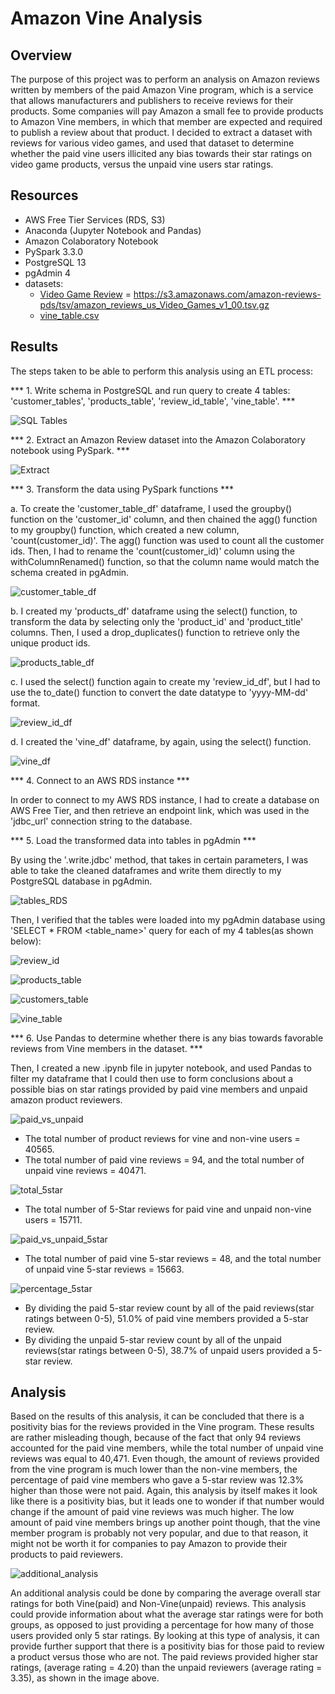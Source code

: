 # Amazon Vine Analysis

## Overview 

The purpose of this project was to perform an analysis on Amazon reviews written by members of the paid Amazon Vine program, which is a service that allows manufacturers and publishers to receive reviews for their products. Some companies will pay Amazon a small fee to provide products to Amazon Vine members, in which that member are expected and required to publish a review about that product. I decided to extract a dataset with reviews for various video games, and used that dataset to determine whether the paid vine users illicited any bias towards their star ratings on video game products, versus the unpaid vine users star ratings.  

## Resources 

* AWS Free Tier Services (RDS, S3)
* Anaconda (Jupyter Notebook and Pandas)
* Amazon Colaboratory Notebook
* PySpark 3.3.0
* PostgreSQL 13
* pgAdmin 4
* datasets: 
  * [Video Game Review](https://s3.amazonaws.com/amazon-reviews-pds/tsv/index.txt) = https://s3.amazonaws.com/amazon-reviews-pds/tsv/amazon_reviews_us_Video_Games_v1_00.tsv.gz
  * [vine_table.csv](https://github.com/Lucky777b/Amazon_Vine_Analysis/blob/main/Resources/vine_table.csv)

## Results 

The steps taken to be able to perform this analysis using an ETL process: 

*** 1. Write schema in PostgreSQL and run query to create 4 tables: 'customer_tables', 'products_table', 'review_id_table', 'vine_table'. ***

![SQL Tables](https://github.com/Lucky777b/Amazon_Vine_Analysis/blob/main/Resources/SQL_create_tables.png)

*** 2. Extract an Amazon Review dataset into the Amazon Colaboratory notebook using PySpark. ***

![Extract](https://github.com/Lucky777b/Amazon_Vine_Analysis/blob/main/Resources/extract_dataset_pyspark.png)

*** 3. Transform the data using PySpark functions ***

   a. To create the 'customer_table_df' dataframe, I used the groupby() function on the 'customer_id' column, and then chained the agg() function to my groupby() function, which created a new column, 'count(customer_id)'. The agg() function was used to count all the customer ids. Then, I had to rename the 'count(customer_id)' column using the withColumnRenamed() function, so that the column name would match the schema created in pgAdmin. 

![customer_table_df](https://github.com/Lucky777b/Amazon_Vine_Analysis/blob/main/Resources/customers_tableDF.png)

   b. I created my 'products_df' dataframe using the select() function, to transform the data by selecting only the 'product_id' and 'product_title' columns. Then, I used a drop_duplicates() function to retrieve only the unique product ids. 

![products_table_df](https://github.com/Lucky777b/Amazon_Vine_Analysis/blob/main/Resources/products_df.png)

   c. I used the select() function again to create my 'review_id_df', but I had to use the to_date() function to convert the date datatype to 'yyyy-MM-dd' format. 

![review_id_df](https://github.com/Lucky777b/Amazon_Vine_Analysis/blob/main/Resources/review_id_df.png)

   d. I created the 'vine_df' dataframe, by again, using the select() function. 

![vine_df](https://github.com/Lucky777b/Amazon_Vine_Analysis/blob/main/Resources/vine_df.png)


*** 4. Connect to an AWS RDS instance ***

In order to connect to my AWS RDS instance, I had to create a database on AWS Free Tier, and then retrieve an endpoint link, which was used in the 'jdbc_url' connection string to the database. 

*** 5. Load the transformed data into tables in pgAdmin ***

By using the '.write.jdbc' method, that takes in certain parameters, I was able to take the cleaned dataframes and write them directly to my PostgreSQL database in pgAdmin. 

![tables_RDS](https://github.com/Lucky777b/Amazon_Vine_Analysis/blob/main/Resources/tables_RDS.png)

Then, I verified that the tables were loaded into my pgAdmin database using 'SELECT * FROM <table_name>' query for each of my 4 tables(as shown below): 

![review_id](https://github.com/Lucky777b/Amazon_Vine_Analysis/blob/main/Resources/review_id_table.png)

![products_table](https://github.com/Lucky777b/Amazon_Vine_Analysis/blob/main/Resources/products_table.png)

![customers_table](https://github.com/Lucky777b/Amazon_Vine_Analysis/blob/main/Resources/customers_table.png)

![vine_table](https://github.com/Lucky777b/Amazon_Vine_Analysis/blob/main/Resources/vine_table.png)


*** 6. Use Pandas to determine whether there is any bias towards favorable reviews from Vine members in the dataset. ***

Then, I created a new .ipynb file in jupyter notebook, and used Pandas to filter my dataframe that I could then use to form conclusions about a possible bias on star ratings provided by paid vine members and unpaid amazon product reviewers. 

![paid_vs_unpaid](https://github.com/Lucky777b/Amazon_Vine_Analysis/blob/main/Resources/paid_vs_unpaid.png)

* The total number of product reviews for vine and non-vine users = 40565.
* The total number of paid vine reviews = 94, and the total number of unpaid vine reviews = 40471. 

![total_5star](https://github.com/Lucky777b/Amazon_Vine_Analysis/blob/main/Resources/total_5star.png)

* The total number of 5-Star reviews for paid vine and unpaid non-vine users = 15711. 

![paid_vs_unpaid_5star](https://github.com/Lucky777b/Amazon_Vine_Analysis/blob/main/Resources/paid_vs_unpaid_5star.png)

* The total number of paid vine 5-star reviews = 48, and the total number of unpaid vine 5-star reviews = 15663. 

![percentage_5star](https://github.com/Lucky777b/Amazon_Vine_Analysis/blob/main/Resources/percentage_5star_paidUnpaid.png)

* By dividing the paid 5-star review count by all of the paid reviews(star ratings between 0-5), 51.0% of paid vine members provided a 5-star review.
* By dividing the unpaid 5-star review count by all of the unpaid reviews(star ratings between 0-5), 38.7% of unpaid users provided a 5-star review.

## Analysis 

Based on the results of this analysis, it can be concluded that there is a positivity bias for the reviews provided in the Vine program. These results are rather misleading though, because of the fact that only 94 reviews accounted for the paid vine members, while the total number of unpaid vine reviews was equal to 40,471. Even though, the amount of reviews provided from the vine program is much lower than the non-vine members, the percentage of paid vine members who gave a 5-star review was 12.3% higher than those were not paid. Again, this analysis by itself makes it look like there is a positivity bias, but it leads one to wonder if that number would change if the amount of paid vine reviews was much higher. The low amount of paid vine members brings up another point though, that the vine member program is probably not very popular, and due to that reason, it might not be worth it for companies to pay Amazon to provide their products to paid reviewers. 

![additional_analysis](https://github.com/Lucky777b/Amazon_Vine_Analysis/blob/main/Resources/additional_analysis.png)

An additional analysis could be done by comparing the average overall star ratings for both Vine(paid) and Non-Vine(unpaid) reviews. This analysis could provide information about what the average star ratings were for both groups, as opposed to just providing a percentage for how many of those users provided only 5 star ratings. By looking at this type of analysis, it can provide further support that there is a positivity bias for those paid to review a product versus those who are not. The paid reviews provided higher star ratings, (average rating = 4.20) than the unpaid reviewers (average rating = 3.35), as shown in the image above. 

